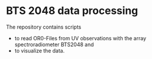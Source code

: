 # BTS 2048 data processing
The repository contains scripts 
* to read OR0-Files from UV observations with the array spectroradiometer BTS2048 and 
* to visualize the data.